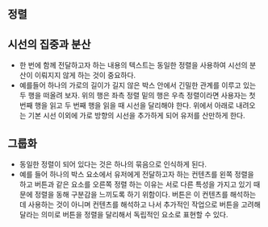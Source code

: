 ## 정렬

## 시선의 집중과 분산
- 한 번에 함께 전달하고자 하는 내용의 텍스트는 동일한 정렬을 사용하여 시선의 분산이 이뤄지지 않게 하는 것이 중요하다.
- 예를들어 하나의 가로의 길이가 길지 않은 박스 안에서 긴밀한 관계를 이루고 있는 두 행을 떠올려 보자. 위의 행은 좌측 정렬 밑의 행은 우측 정렬이라면 사용자는 첫 번째 행을 읽고 두 번째 행을 읽을 때 시선을 달리해야 한다. 위에서 아래로 내려오는 기본 시선 이외에 가로 방향의 시선을 추가하게 되어 유저를 산만하게 한다.

## 그룹화
- 동일한 정렬이 되어 있다는 것은 하나의 묶음으로 인식하게 된다.
- 예를 들어 하나의 박스 요소에서 유저에게 전달하고자 하는 컨텐츠를 왼쪽 정렬을 하고 버튼과 같은 요소를 오른쪽 정렬 하는 이유는 서로 다른 특성을 가지고 있기 때문에 정렬을 동해 구분감을 느끼도록 하기 위함이다. 버튼은 이 컨텐츠를 해석하는데 사용하는 것이 아니며 컨텐츠를 해석하고 나서 추가적인 작업으로 버튼을 고려해 달라는 의미로 버튼을 정렬을 달리해서 독립적인 요소로 표현할 수 있다.
